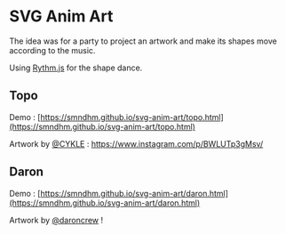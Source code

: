 # SVG Anim Art

The idea was for a party to project an artwork and make its shapes move according to the music.

Using [Rythm.js](https://github.com/Okazari/Rythm.js) for the shape dance.

## Topo

Demo : [https://smndhm.github.io/svg-anim-art/topo.html](https://smndhm.github.io/svg-anim-art/topo.html)

Artwork by [@CYKLE](https://www.instagram.com/cykle_graphic/) : https://www.instagram.com/p/BWLUTp3gMsv/

## Daron

Demo : [https://smndhm.github.io/svg-anim-art/daron.html](https://smndhm.github.io/svg-anim-art/daron.html)

Artwork by [@daroncrew](https://www.instagram.com/daroncrew/) !
